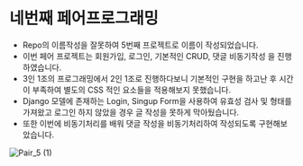 # 네번째 페어프로그래밍

  - Repo의 이름작성을 잘못하여 5번째 프로젝트로 이름이 작성되었습니다.
  - 이번 페어 프로젝트는 회원가입, 로그인, 기본적인 CRUD, 댓글 비동기작성 을 진행하였습니다.
  - 3인 1조의 프로그래밍에서 2인 1조로 진행하다보니 기본적인 구현을 하고난 후 시간이 부족하여 별도의 CSS 적인 요소들을 적용해보지 못했습니다.
  - Django 모델에 존재하는 Login, Singup Form을 사용하여 유효성 검사 및 형태를 가져왔고 로그인 하지 않았을 경우 글 작성을 못하게 막아뒀습니다.
  - 또한 이번에 비동기처리를 배워 댓글 작성을 비동기처리하여 작성되도록 구현해보았습니다.
  
  ![Pair_5 (1)](https://user-images.githubusercontent.com/108659935/217056708-ecd8949a-1fe5-4522-b508-2fb9f07f75af.gif)
